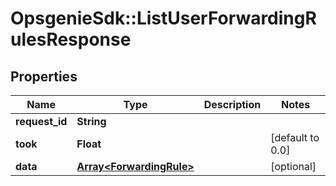 # OpsgenieSdk::ListUserForwardingRulesResponse

## Properties
Name | Type | Description | Notes
------------ | ------------- | ------------- | -------------
**request_id** | **String** |  | 
**took** | **Float** |  | [default to 0.0]
**data** | [**Array&lt;ForwardingRule&gt;**](ForwardingRule.md) |  | [optional] 


